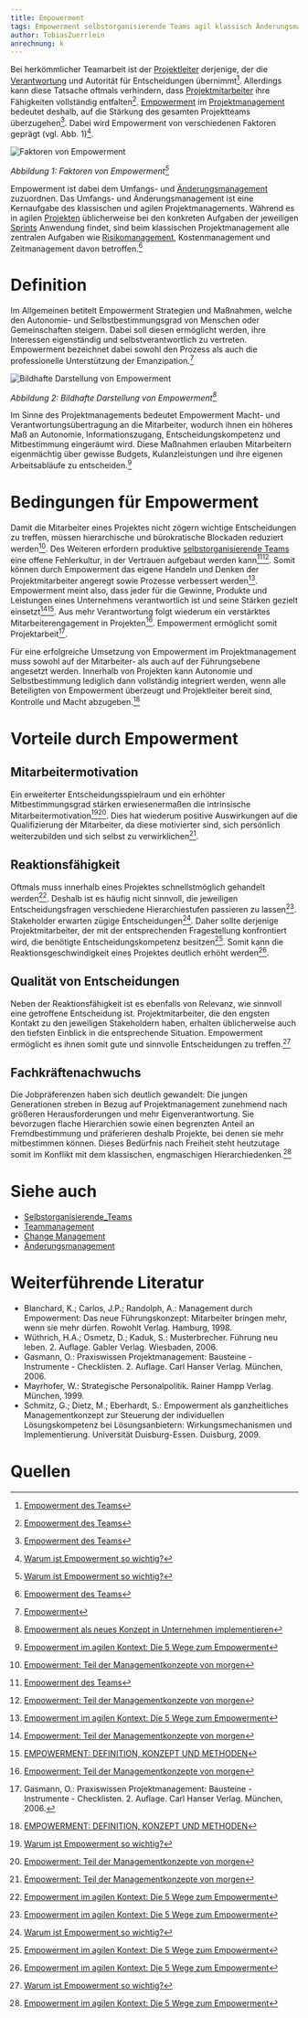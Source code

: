 ```yaml
---
title: Empowerment
tags: Empowerment selbstorganisierende Teams agil klassisch Änderungsmanagement Change Management Teammanagement Motivation Mitarbeiter
author: TobiasZuerrlein
anrechnung: k
---
```

Bei herkömmlicher Teamarbeit ist der [Projektleiter](Projektleiter.md) derjenige, der die [Verantwortung](Verantwortlichkeiten.md) und Autorität für Entscheidungen übernimmt[^6]. Allerdings kann diese Tatsache oftmals verhindern, dass [Projektmitarbeiter](Projektmitarbeiter.md) ihre Fähigkeiten vollständig entfalten[^6]. [Empowerment](Empowerment.md) im [Projektmanagement](Projektmanagement.md) bedeutet deshalb, auf die Stärkung des gesamten Projektteams überzugehen[^6]. Dabei wird Empowerment von verschiedenen Faktoren geprägt (vgl. Abb. 1)[^2].

![Faktoren von Empowerment](Empowerment/FaktorenVonEmpowerment.jpg)

*Abbildung 1: Faktoren von Empowerment[^2]*

Empowerment ist dabei dem Umfangs- und [Änderungsmanagement](Aenderungsmanagement.md) zuzuordnen. Das Umfangs- und Änderungsmanagement ist eine Kernaufgabe des klassischen und agilen Projektmanagements. Während es in agilen [Projekten](Projekt.md) üblicherweise bei den konkreten Aufgaben der jeweiligen [Sprints](Sprint.md) Anwendung findet, sind beim klassischen Projektmanagement alle zentralen Aufgaben wie [Risikomanagement](Risikomanagement.md), Kostenmanagement und Zeitmanagement davon betroffen.[^6]

# Definition

Im Allgemeinen betitelt Empowerment Strategien und Maßnahmen, welche den Autonomie- und Selbstbestimmungsgrad von Menschen oder Gemeinschaften steigern. Dabei soll diesen ermöglicht werden, ihre Interessen eigenständig und selbstverantwortlich zu vertreten. Empowerment bezeichnet dabei sowohl den Prozess als auch die professionelle Unterstützung der Emanzipation.[^4]

![Bildhafte Darstellung von Empowerment](Empowerment/BildhafteDarstellungVonEmpowerment.jpg)

*Abbildung 2: Bildhafte Darstellung von Empowerment[^7]*

Im Sinne des Projektmanagements bedeutet Empowerment Macht- und Verantwortungsübertragung an die Mitarbeiter, wodurch ihnen ein höheres Maß an Autonomie, Informationszugang, Entscheidungskompetenz und Mitbestimmung eingeräumt wird. Diese Maßnahmen erlauben Mitarbeitern eigenmächtig über gewisse Budgets, Kulanzleistungen und ihre eigenen Arbeitsabläufe zu entscheiden.[^3]

# Bedingungen für Empowerment

Damit die Mitarbeiter eines Projektes nicht zögern wichtige Entscheidungen zu treffen, müssen hierarchische und bürokratische Blockaden reduziert werden[^5]. Des Weiteren erfordern produktive [selbstorganisierende Teams](Selbstorganisierende_Teams.md) eine offene Fehlerkultur, in der Vertrauen aufgebaut werden kann[^6][^5]. Somit können durch Empowerment das eigene Handeln und Denken der Projektmitarbeiter angeregt sowie Prozesse verbessert werden[^3]. Empowerment meint also, dass jeder für die Gewinne, Produkte und Leistungen eines Unternehmens verantwortlich ist und seine Stärken gezielt einsetzt[^5][^8]. Aus mehr Verantwortung folgt wiederum ein verstärktes Mitarbeiterengagement in Projekten[^5]. Empowerment ermöglicht somit Projektarbeit[^1].

Für eine erfolgreiche Umsetzung von Empowerment im Projektmanagement muss sowohl auf der Mitarbeiter- als auch auf der Führungsebene angesetzt werden. Innerhalb von Projekten kann Autonomie und Selbstbestimmung lediglich dann vollständig integriert werden, wenn alle Beteiligten von Empowerment überzeugt und Projektleiter bereit sind, Kontrolle und Macht abzugeben.[^8]

# Vorteile durch Empowerment

## Mitarbeitermotivation

Ein erweiterter Entscheidungsspielraum und ein erhöhter Mitbestimmungsgrad stärken erwiesenermaßen die intrinsische Mitarbeitermotivation[^2][^5]. Dies hat wiederum positive Auswirkungen auf die Qualifizierung der Mitarbeiter, da diese motivierter sind, sich persönlich weiterzubilden und sich selbst zu verwirklichen[^5].

## Reaktionsfähigkeit

Oftmals muss innerhalb eines Projektes schnellstmöglich gehandelt werden[^3]. Deshalb ist es häufig nicht sinnvoll, die jeweiligen Entscheidungsfragen verschiedene Hierarchiestufen passieren zu lassen[^3]. Stakeholder erwarten zügige Entscheidungen[^2]. Daher sollte derjenige Projektmitarbeiter, der mit der entsprechenden Fragestellung konfrontiert wird, die benötigte Entscheidungskompetenz besitzen[^3]. Somit kann die Reaktionsgeschwindigkeit eines Projektes deutlich erhöht werden[^3].

## Qualität von Entscheidungen

Neben der Reaktionsfähigkeit ist es ebenfalls von Relevanz, wie sinnvoll eine getroffene Entscheidung ist. Projektmitarbeiter, die den engsten Kontakt zu den jeweiligen Stakeholdern haben, erhalten üblicherweise auch den tiefsten Einblick in die entsprechende Situation. Empowerment ermöglicht es ihnen somit gute und sinnvolle Entscheidungen zu treffen.[^2]

## Fachkräftenachwuchs

Die Jobpräferenzen haben sich deutlich gewandelt: Die jungen Generationen streben in Bezug auf Projektmanagement zunehmend nach größeren Herausforderungen und mehr Eigenverantwortung. Sie bevorzugen flache Hierarchien sowie einen begrenzten Anteil an Fremdbestimmung und präferieren deshalb Projekte, bei denen sie mehr mitbestimmen können. Dieses Bedürfnis nach Freiheit steht heutzutage somit im Konflikt mit dem klassischen, engmaschigen Hierarchiedenken.[^3]

# Siehe auch

* [Selbstorganisierende_Teams](Selbstorganisierende_Teams.md)
* [Teammanagement](Teammanagement.md)
* [Change Management](Change_Management.md)
* [Änderungsmanagement](Aenderungsmanagement.md)

# Weiterführende Literatur

* Blanchard, K.; Carlos, J.P.; Randolph, A.: Management durch Empowerment: Das neue Führungskonzept: Mitarbeiter bringen mehr, wenn sie mehr dürfen. Rowohlt Verlag. Hamburg, 1998.
* Wüthrich, H.A.; Osmetz, D.; Kaduk, S.: Musterbrecher. Führung neu leben. 2. Auflage. Gabler Verlag. Wiesbaden, 2006.
* Gasmann, O.: Praxiswissen Projektmanagement: Bausteine - Instrumente - Checklisten. 2. Auflage. Carl Hanser Verlag. München, 2006.
* Mayrhofer, W.: Strategische Personalpolitik. Rainer Hampp Verlag. München, 1999.
* Schmitz, G.; Dietz, M.; Eberhardt, S.: Empowerment als ganzheitliches Managementkonzept zur Steuerung der individuellen Lösungskompetenz bei Lösungsanbietern: Wirkungsmechanismen und Implementierung. Universität Duisburg-Essen. Duisburg, 2009.

# Quellen

[^1]: Gasmann, O.: Praxiswissen Projektmanagement: Bausteine - Instrumente - Checklisten. 2. Auflage. Carl Hanser Verlag. München, 2006.
[^2]: [Warum ist Empowerment so wichtig?](https://www.thesoundofexport.com/warum-ist-empowerment-so-wichtig/)
[^3]: [Empowerment im agilen Kontext: Die 5 Wege zum Empowerment](https://www.berlinerteam.de/magazin/empowerment/)
[^4]: [Empowerment](https://de.wikipedia.org/wiki/Empowerment)
[^5]: [Empowerment: Teil der Managementkonzepte von morgen](https://media.zweikern.com/de/index/empowerment)
[^6]: [Empowerment des Teams](https://project-base.org/projektmanagement-glossar/empowerment-des-teams/)
[^7]: [Empowerment als neues Konzept in Unternehmen implementieren](https://media.zweikern.com/de/index/empowerment-implementieren)
[^8]: [EMPOWERMENT: DEFINITION, KONZEPT UND METHODEN](https://www.clevis.de/ratgeber/empowerment/)
